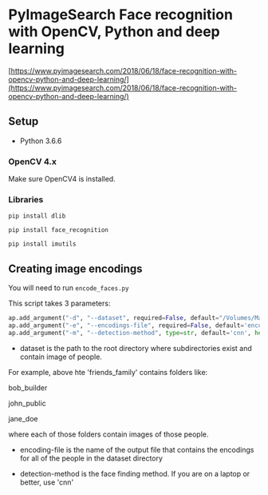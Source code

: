# PyImageSearch Face recognition with OpenCV, Python and deep learning

[https://www.pyimagesearch.com/2018/06/18/face-recognition-with-opencv-python-and-deep-learning/](https://www.pyimagesearch.com/2018/06/18/face-recognition-with-opencv-python-and-deep-learning/)

## Setup

- Python 3.6.6

### OpenCV 4.x

Make sure OpenCV4 is installed.

### Libraries

`pip install dlib`

`pip install face_recognition`

`pip install imutils`

## Creating image encodings

You will need to run `encode_faces.py`

This script takes 3 parameters:
```python
ap.add_argument("-d", "--dataset", required=False, default="/Volumes/MacBackup/friends_family", help="path to input dataset directory")
ap.add_argument("-e", "--encodings-file", required=False, default='encodings/friends_family_encodings.pkl', help="path to serialized db of facial encodings")
ap.add_argument("-m", "--detection-method", type=str, default='cnn', help="face detection model to use: either 'hog' or 'cnn' ")

```
* dataset is the path to the root directory where subdirectories exist and contain image of people.

For example, above hte 'friends_family' contains folders like:

bob_builder

john_public

jane_doe

where each of those folders contain images of those people.

* encoding-file is the name of the output file that contains the encodings for all of the people in the dataset directory

* detection-method is the face finding method.  If you are on a laptop or better, use 'cnn'


